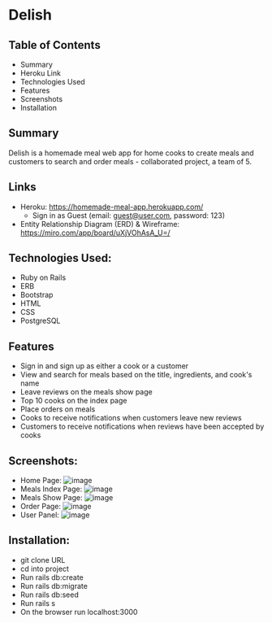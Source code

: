 # Delish

## Table of Contents
- Summary
- Heroku Link
- Technologies Used
- Features
- Screenshots
- Installation

## Summary
Delish is a homemade meal web app for home cooks to create meals and customers to search and order meals - collaborated project, a team of 5.

## Links
- Heroku: https://homemade-meal-app.herokuapp.com/
   - Sign in as Guest (email: guest@user.com, password: 123)
- Entity Relationship Diagram (ERD) & Wireframe: https://miro.com/app/board/uXjVOhAsA_U=/

## Technologies Used:

- Ruby on Rails
- ERB
- Bootstrap
- HTML
- CSS
- PostgreSQL

## Features

- Sign in and sign up as either a cook or a customer
- View and search for meals based on the title, ingredients, and cook's name
- Leave reviews on the meals show page
- Top 10 cooks on the index page
- Place orders on meals
- Cooks to receive notifications when customers leave new reviews
- Customers to receive notifications when reviews have been accepted by cooks

## Screenshots: 

- Home Page:
![image](https://user-images.githubusercontent.com/71687298/189031637-3f7faac4-a811-4df8-a47e-ec2d4f9a5895.png)
- Meals Index Page:
![image](https://user-images.githubusercontent.com/71687298/189032062-e7180609-9296-4bbd-a466-7677cda24b87.png)
- Meals Show Page:
![image](https://user-images.githubusercontent.com/71687298/189032096-bcdb7b4d-b7d6-4bfd-883e-50e8c4f02fdc.png)
- Order Page:
![image](https://user-images.githubusercontent.com/71687298/189032160-f17ee9e6-8f90-420f-bd97-9c1c3550f499.png)
- User Panel:
![image](https://user-images.githubusercontent.com/71687298/189032189-55e53a37-3c15-4eae-834b-c06607c2a850.png)

## Installation:

- git clone URL
- cd into project
- Run rails db:create
- Run rails db:migrate
- Run rails db:seed
- Run rails s
- On the browser run localhost:3000
